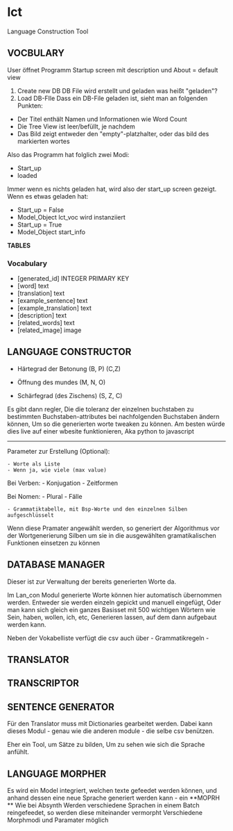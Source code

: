 # lct
Language Construction Tool

## VOCBULARY

User öffnet Programm
Startup screen mit description und About = default view
1. Create new DB
DB File wird erstellt und geladen
was heißt "geladen"?
2. Load DB-FIle
Dass ein DB-File geladen ist, sieht man an folgenden Punkten:
- Der Titel enthält Namen und Informationen wie Word Count
- Die Tree View ist leer/befüllt, je nachdem
- Das Bild zeigt entweder den "empty"-platzhalter, oder das bild des markierten wortes

Also das Programm hat folglich zwei Modi:
- Start_up
- loaded

Immer wenn es nichts geladen hat, wird also der start_up screen gezeigt.
Wenn es etwas geladen hat:
- Start_up = False
- Model_Object lct_voc wird instanziiert
- Start_up = True
- Model_Object start_info

**TABLES**

### Vocabulary

- [generated_id] INTEGER PRIMARY KEY
- [word] text
- [translation] text
- [example_sentence] text
- [example_translation] text
- [description] text
- [related_words] text
- [related_image] image

## LANGUAGE CONSTRUCTOR

-  Härtegrad der Betonung (B, P) (C,Z)
	
-  Öffnung des mundes (M, N, O)

-  Schärfegrad (des Zischens) (S, Z, C)

Es gibt dann regler, Die die toleranz der einzelnen buchstaben zu bestimmten Buchstaben-attributes bei nachfolgenden Buchstaben ändern können,
Um so die generierten worte tweaken zu können.
Am besten würde dies live auf einer wbesite funktionieren,
Aka python to javascript

--------------------------------
Parameter zur Erstellung (Optional):

	- Worte als Liste
	- Wenn ja, wie viele (max value)
	
Bei Verben:
	- Konjugation
	- Zeitformen

Bei Nomen:
	- Plural
	- Fälle

	- Grammatiktabelle, mit Bsp-Worte und den einzelnen Silben aufgeschlüsselt

Wenn diese Pramater angewählt werden, so generiert der Algorithmus vor der Wortgenerierung Silben um sie in die ausgewählten gramatikalischen Funktionen einsetzen zu können
	

## DATABASE MANAGER

Dieser ist zur Verwaltung der bereits generierten Worte da.

Im Lan_con Modul generierte Worte können hier automatisch übernommen werden. Entweder sie werden einzeln gepickt und manuell eingefügt,
Oder man kann sich gleich ein ganzes Basisset mit 500 wichtigen Wörtern wie 
Sein, haben, wollen, ich, etc,
Generieren lassen, auf dem dann aufgebaut werden kann.

Neben der Vokabelliste verfügt die csv auch über
	- Grammatikregeln
	- 


## TRANSLATOR

## TRANSCRIPTOR

## SENTENCE GENERATOR

Für den Translator muss mit Dictionaries gearbeitet werden. Dabei kann dieses Modul - genau wie die anderen module - die selbe csv benützen.

Eher ein Tool, um Sätze zu bilden, 
Um zu sehen wie sich die Sprache anfühlt.


## LANGUAGE MORPHER

Es wird ein Model integriert, welchen texte gefeedet werden können, 
und anhand dessen eine neue Sprache generiert werden kann - ein **MOPRH **
Wie bei Absynth
Werden verschiedene Sprachen in einem Batch reingefeedet, so werden 
diese miteinander vermorpht
Verschiedene Morphmodi und Paramater möglich